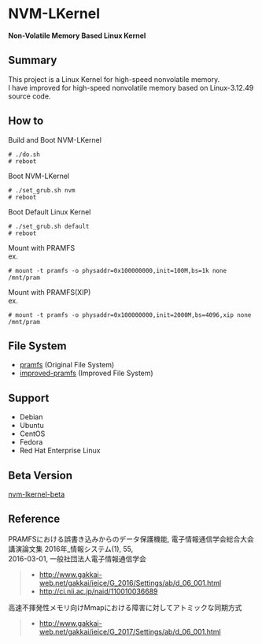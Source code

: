 # NVM-LKernel   
**Non-Volatile Memory Based Linux Kernel**   


## Summary   
This project is a Linux Kernel for high-speed nonvolatile memory.   
I have improved for high-speed nonvolatile memory based on Linux-3.12.49 source code.   


## How to
Build and Boot NVM-LKernel   
```
# ./do.sh   
# reboot   
```

Boot NVM-LKernel   
```
# ./set_grub.sh nvm   
# reboot   
```

Boot Default Linux Kernel   
```
# ./set_grub.sh default   
# reboot   
```

Mount with PRAMFS   
ex.
```
# mount -t pramfs -o physaddr=0x100000000,init=100M,bs=1k none /mnt/pram
```

Mount with PRAMFS(XIP)   
ex.
```
# mount -t pramfs -o physaddr=0x100000000,init=2000M,bs=4096,xip none /mnt/pram
```


## File System   
- [pramfs](http://pramfs.sourceforge.net)  (Original File System)   
- [improved-pramfs](https://github.com/kohga/improved-pramfs)  (Improved File System)   


## Support
- Debian
- Ubuntu
- CentOS
- Fedora
- Red Hat Enterprise Linux


## Beta Version
[nvm-lkernel-beta](https://github.com/kohga/nvm-lkernel-beta)   


## Reference   
PRAMFSにおける誤書き込みからのデータ保護機能, 電子情報通信学会総合大会講演論文集 2016年_情報システム(1), 55,   
2016-03-01, 一般社団法人電子情報通信学会   
>- <http://www.gakkai-web.net/gakkai/ieice/G_2016/Settings/ab/d_06_001.html>   
>- <http://ci.nii.ac.jp/naid/110010036689>   

高速不揮発性メモリ向けMmapにおける障害に対してアトミックな同期方式   
>- <http://www.gakkai-web.net/gakkai/ieice/G_2017/Settings/ab/d_06_001.html>   

